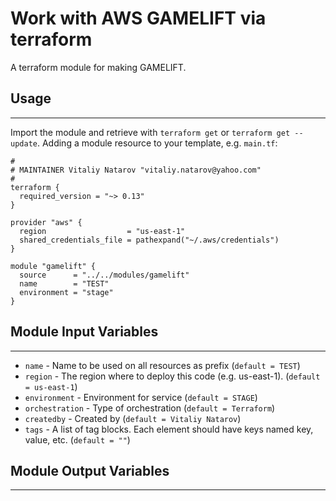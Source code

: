 # Work with AWS GAMELIFT via terraform

A terraform module for making GAMELIFT.


## Usage
----------------------
Import the module and retrieve with ```terraform get``` or ```terraform get --update```. Adding a module resource to your template, e.g. `main.tf`:

```
#
# MAINTAINER Vitaliy Natarov "vitaliy.natarov@yahoo.com"
#
terraform {
  required_version = "~> 0.13"
}

provider "aws" {
  region                  = "us-east-1"
  shared_credentials_file = pathexpand("~/.aws/credentials")
}

module "gamelift" {
  source      = "../../modules/gamelift"
  name        = "TEST"
  environment = "stage"
}
```

## Module Input Variables
----------------------
- `name` - Name to be used on all resources as prefix (`default = TEST`)
- `region` - The region where to deploy this code (e.g. us-east-1). (`default = us-east-1`)
- `environment` - Environment for service (`default = STAGE`)
- `orchestration` - Type of orchestration (`default = Terraform`)
- `createdby` - Created by (`default = Vitaliy Natarov`)
- `tags` - A list of tag blocks. Each element should have keys named key, value, etc. (`default = ""`)

## Module Output Variables
----------------------
